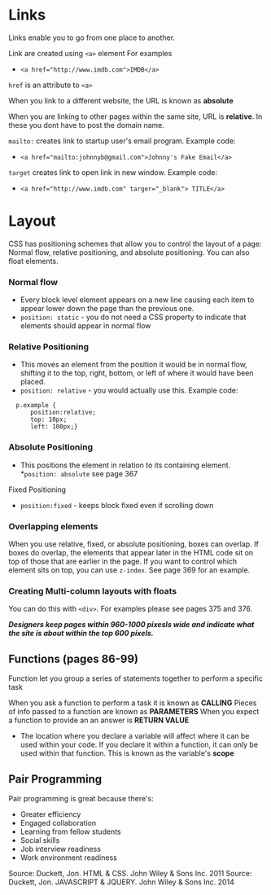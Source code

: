 # Links
Links enable you to go from one place to another. 

Link are created using `<a>` element For examples
  * `<a href="http://www.imdb.com">IMDB</a>`

`href` is an attribute to `<a>`

When you link to a different website, the URL is known as **absolute**

When you are linking to other pages within the same site, URL is **relative**. In these you dont have to post the domain name. 

`mailto:` creates link to startup user's email program. Example code:
  * `<a href="mailto:johnnyb@gmail.com">Johnny's Fake Email</a>`

`target` creates link to open link in new window. Example code:
  * `<a href="http://www.imdb.com" targer="_blank"> TITLE</a>  `


# Layout
CSS has positioning schemes that allow you to control the layout of a page: Normal flow, relative positioning, and absolute positioning. You can also float elements.

### Normal flow 
  * Every block level element appears on a new line causing each item to appear lower down the page than the previous one. 
  * `position: static` - you do not need a CSS property to indicate that elements should appear in normal flow

### Relative Positioning
  * This moves an element from the position it would be in normal flow, shifting it to the top, right, bottom, or left of where it would have been placed. 
  * `position: relative` - you would actually use this. Example code:
```
  p.example {
      position:relative;
      top: 10px;
      left: 100px;}
```

### Absolute Positioning
  * This positions the element in relation to its containing element. 
  *`position: absolute` see page 367

Fixed Positioning
  * `position:fixed` - keeps block fixed even if scrolling down

### Overlapping elements
When you use relative, fixed, or absolute positioning, boxes can overlap. If boxes do overlap, the elements that appear later in the HTML code sit on top of those that are earlier in the page. If you want to control which element sits on top, you can use `z-index`. See page 369 for an example. 

### Creating Multi-column layouts with floats
You can do this with `<div>`. For examples please see pages 375 and 376. 

***Designers keep pages within 960-1000 pixesls wide and indicate what the site is about within the top 600 pixels.*** 

## Functions (pages 86-99)
Function let you group a series of statements together to perform a specific task

When you ask a function to perform a task it is known as **CALLING**
Pieces of info passed to a function are known as **PARAMETERS**
When you expect a function to provide an an answer is **RETURN VALUE**

  * The location where you declare a variable will affect where it can be used within your code. If you declare it within a function, it can only be used within that function. This is known as the variable's **scope** 

## Pair Programming
Pair programming is great because there's:

  * Greater efficiency
  * Engaged collaboration
  * Learning from fellow students
  * Social skills
  * Job interview readiness
  * Work environment readiness



Source: Duckett, Jon. HTML & CSS. John Wiley & Sons Inc. 2011
Source: Duckett, Jon. JAVASCRIPT & JQUERY. John Wiley & Sons Inc. 2014 